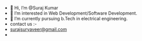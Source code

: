 - 👋 Hi, I’m @Suraj Kumar
- 👀 I’m interested in Web Development/Software Development.
- 🌱 I’m currently pursuing b.Tech in electrical engineering.
- contact us :-
- surajsuryaveer@gmail.com
- 

<!---
Suraj0950/Suraj0950 is a ✨ special ✨ repository because its `README.md` (this file) appears on your GitHub profile.
You can click the Preview link to take a look at your changes.
--->
